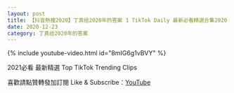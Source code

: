 ```yaml
---
layout: post
title: 【抖音熱搜2020】丁真给2020年的答案 1 TikTok Daily 最新必看精選合集2020 12 23
date: 2020-12-23
category: 丁真给2020年的答案
---
```


{% include youtube-video.html id="8mIG6g1vBVY" %}

2021必看 最新精選 Top TikTok Trending Clips

喜歡請點贊轉發加訂閱 Like & Subscribe：[YouTube](https://www.youtube.com/channel/UCAoR7VcanIPd04uEq_GIylA/videos)

